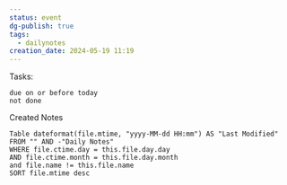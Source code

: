 ```yaml
---
status: event
dg-publish: true
tags:
  - dailynotes
creation_date: 2024-05-19 11:19
---
```


Tasks:
```tasks
due on or before today
not done
```

Created Notes
```dataview
Table dateformat(file.mtime, "yyyy-MM-dd HH:mm") AS "Last Modified"
FROM "" AND -"Daily Notes"
WHERE file.ctime.day = this.file.day.day
AND file.ctime.month = this.file.day.month
and file.name != this.file.name
SORT file.mtime desc
```
